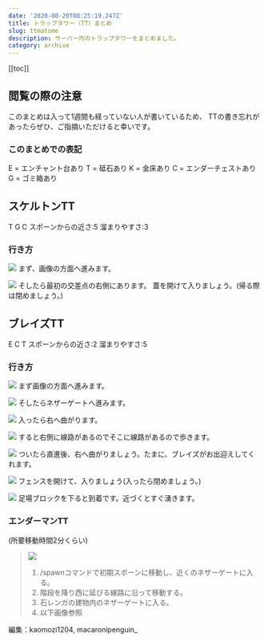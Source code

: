 ```yaml
---
date: '2020-08-20T08:25:19.247Z'
title: トラップタワー（TT）まとめ
slug: ttmatome
description: サーバー内のトラップタワーをまとめました。
category: archive
---
```

[[toc]]

## 閲覧の際の注意

このまとめは入って1週間も経っていない人が書いているため、
TTの書き忘れがあったらぜひ、ご指摘いただけると幸いです。

### このまとめでの表記

E = エンチャント台あり
T = 砥石あり
K = 金床あり
C = エンダーチェストあり
G = ゴミ箱あり

## スケルトンTT

T G C スポーンからの近さ:5 溜まりやすさ:3

### 行き方

![](/img/2020-08-20_17.00.44.png)
まず、画像の方面へ進みます。

![](/img/2020-08-20_17.03.31.png)
そしたら最初の交差点の右側にあります。
蓋を開けて入りましょう。(帰る際は閉めましょう。)

## ブレイズTT

E C T スポーンからの近さ:2 溜まりやすさ:5

### 行き方

![](/img/2020-08-20_17.06.52.png)
まず画像の方面へ進みます。

![](/img/2020-08-20_17.06.59.png)
そしたらネザーゲートへ進みます。

![](/img/2020-08-20_17.07.06.png)
入ったら右へ曲がります。

![](/img/2020-08-20_17.07.14.png)
すると右側に線路があるのでそこに線路があるので歩きます。

![](/img/2020-08-20_17.08.08.png)
ついたら直進後、右へ曲がりましょう。たまに、ブレイズがお出迎えしてくれます。

![](/img/2020-08-20_17.08.22.png)
フェンスを開けて、入りましょう(入ったら閉めましょう。)

![](/img/2020-08-20_17.08.43.png)
足場ブロックを下ると到着です。近づくとすぐ湧きます。

### エンダーマンTT
(所要移動時間2分くらい)

> ![](/img/エンダーtt.png)
>
>
>
> 1. /spawnコマンドで初期スポーンに移動し、近くのネザーゲートに入る。
> 2. 階段を降り西に延びる線路に沿って移動する。
> 3. 石レンガの建物内のネザーゲートに入る。
> 4. 以下画像参照

編集：kaomozi1204, macaronipenguin_
